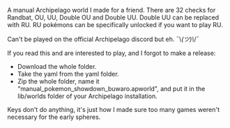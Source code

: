 A manual Archipelago world I made for a friend.
There are 32 checks for Randbat, OU, UU, Double OU and Double UU.
Double UU can be replaced with RU. RU pokémons can be specifically unlocked if you want to play RU.

Can't be played on the official Archipelago discord but eh. ¯\\_(ツ)\\_/¯

If you read this and are interested to play, and I forgot to make a release:
- Download the whole folder.
- Take the yaml from the yaml folder.
- Zip the whole folder, name it "manual_pokemon_showdown_buwaro.apworld", and put it in the lib/worlds folder of your Archipelago installation.

Keys don't do anything, it's just how I made sure too many games weren't necessary for the early spheres.